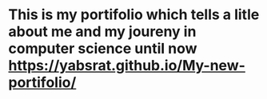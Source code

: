 # This is my portifolio which tells a litle about me and my joureny in computer science until now https://yabsrat.github.io/My-new-portifolio/
